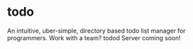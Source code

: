 todo
====

An intuitive, uber-simple, directory based todo list manager for programmers. Work with a team? todod Server coming soon!
